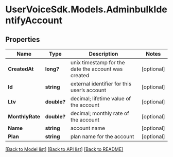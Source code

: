 # UserVoiceSdk.Models.AdminbulkIdentifyAccount
## Properties

Name | Type | Description | Notes
------------ | ------------- | ------------- | -------------
**CreatedAt** | **long?** | unix timestamp for the date the account was created | [optional] 
**Id** | **string** | external identifier for this user’s account | [optional] 
**Ltv** | **double?** | decimal; lifetime value of the account | [optional] 
**MonthlyRate** | **double?** | decimal; monthly rate of the account | [optional] 
**Name** | **string** | account name | [optional] 
**Plan** | **string** | plan name for the account | [optional] 

[[Back to Model list]](../README.md#documentation-for-models) [[Back to API list]](../README.md#documentation-for-api-endpoints) [[Back to README]](../README.md)

